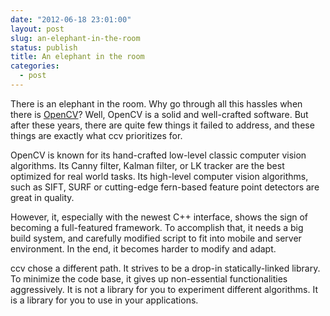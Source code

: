 ```yaml
---
date: "2012-06-18 23:01:00"
layout: post
slug: an-elephant-in-the-room
status: publish
title: An elephant in the room
categories:
  - post
---
```


There is an elephant in the room. Why go through all this hassles when there is [OpenCV](http://opencv.org/)? Well, OpenCV is a solid and well-crafted software. But after these years, there are quite few things it failed to address, and these things are exactly what ccv prioritizes for.

OpenCV is known for its hand-crafted low-level classic computer vision algorithms. Its Canny filter, Kalman filter, or LK tracker are the best optimized for real world tasks. Its high-level computer vision algorithms, such as SIFT, SURF or cutting-edge fern-based feature point detectors are great in quality.

However, it, especially with the newest C++ interface, shows the sign of becoming a full-featured framework. To accomplish that, it needs a big build system, and carefully modified script to fit into mobile and server environment. In the end, it becomes harder to modify and adapt.

ccv chose a different path. It strives to be a drop-in statically-linked library. To minimize the code base, it gives up non-essential functionalities aggressively. It is not a library for you to experiment different algorithms. It is a library for you to use in your applications.
